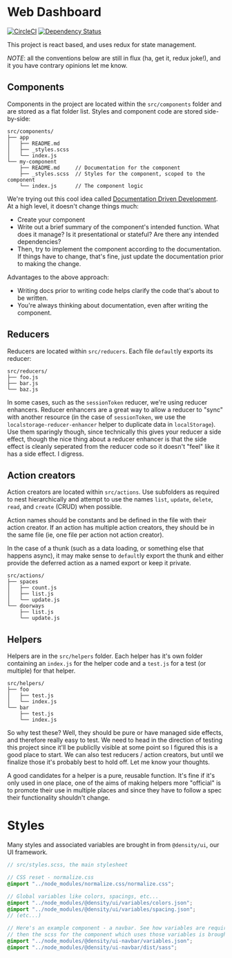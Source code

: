 <!--
<img src="https://cdn.rawgit.com/DensityCo/web-dashboard/master/logo.svg" height="50" />
<br />
-->

# Web Dashboard

[![CircleCI](https://circleci.com/gh/DensityCo/web-dashboard.svg?style=shield&circle-token=1b5ece9522df300da10bcedd91a24b6f066b9049)](https://circleci.com/gh/DensityCo/web-dashboard)
[![Dependency
Status](https://david-dm.org/densityco/nicss.svg)](https://david-dm.org/densityco/web-dashboard)
<!-- ![License](https://img.shields.io/badge/License-MIT-green.svg) -->


This project is react based, and uses redux for state management.

*NOTE*: all the conventions below are still in flux (ha, get it, redux joke!), and it you have
contrary opinions let me know.

## Components

Components in the project are located within the `src/components` folder and are stored as a
flat folder list. Styles and component code are stored side-by-side:

```
src/components/
├── app
│   ├── README.md
│   ├── _styles.scss
│   └── index.js
└── my-component
    ├── README.md     // Documentation for the component
    ├── _styles.scss  // Styles for the component, scoped to the component
    └── index.js      // The component logic
```

We're trying out this cool idea called [Documentation Driven
Development](https://collectiveidea.com/blog/archives/2014/04/21/on-documentation-driven-development). At a high level, it doesn't change things much:
- Create your component
- Write out a brief summary of the component's intended function. What does it manage? Is it
  presentational or stateful? Are there any intended dependencies?
- Then, try to implement the component according to the documentation. If things have to change,
  that's fine, just update the documentation prior to making the change.

Advantages to the above approach:
- Writing docs prior to writing code helps clarify the code that's about to be written.
- You're always thinking about documentation, even after writing the component.

## Reducers

Reducers are located within `src/reducers`. Each file `default`ly exports its reducer:

```
src/reducers/
├── foo.js
├── bar.js
└── baz.js
```

In some cases, such as the `sessionToken` reducer, we're using reducer enhancers. Reducer enhancers
are a great way to allow a reducer to "sync" with another resource (in the case of `sessionToken`,
we use the `localstorage-reducer-enhancer` helper to duplicate data in `localStorage`). Use them
sparingly though, since technically this gives your reducer a side effect, though the nice thing
about a reducer enhancer is that the side effect is cleanly seperated from the reducer code so it
doesn't "feel" like it has a side effect. I digress.

## Action creators 

Action creators are located within `src/actions`. Use subfolders as required to nest hierarchically and
attempt to use the names `list`, `update`, `delete`, `read`, and `create` (CRUD) when possible.

Action names should be constants and be defined in the file with their action creator. If an action
has multiple action creators, they should be in the same file (ie, one file per action not action
creator).

In the case of a thunk (such as a data loading, or something else that happens async), it may make
sense to `default`ly export the thunk and either provide the deferred action as a named export or
keep it private.

```
src/actions/
├── spaces
│   ├── count.js
│   ├── list.js
│   └── update.js
└── doorways
    ├── list.js
    └── update.js
```

## Helpers

Helpers are in the `src/helpers` folder. Each helper has it's own folder containing an `index.js`
for the helper code and a `test.js` for a test (or multiple) for that helper.

```
src/helpers/
├── foo
│   ├── test.js
│   └── index.js
└── bar
    ├── test.js
    └── index.js
```

So why test these? Well, they should be pure or have managed side effects, and therefore really easy
to test. We need to head in the direction of testing this project since it'll be publiclly visible
at some point so I figured this is a good place to start. We can also test reducers / action
creators, but until we finalize those it's probably best to hold off. Let me know your thoughts.

A good candidates for a helper is a pure, reusable function. It's fine if it's only used in one
place, one of the aims of making helpers more "official" is to promote their use in multiple places
and since they have to follow a spec their functionality shouldn't change.

# Styles
Many styles and associated variables are brought in from `@density/ui`, our UI framework.

```scss
// src/styles.scss, the main stylesheet

// CSS reset - normalize.css
@import "../node_modules/normalize.css/normalize.css";

// Global variables like colors, spacings, etc...
@import "../node_modules/@density/ui/variables/colors.json";
@import "../node_modules/@density/ui/variables/spacing.json";
// (etc...)

// Here's an example component - a navbar. See how variables are required first for the component
// then the scss for the component which uses those variables is brought in.
@import "../node_modules/@density/ui-navbar/variables.json";
@import "../node_modules/@density/ui-navbar/dist/sass";
```

